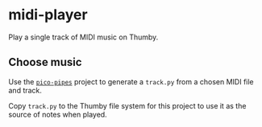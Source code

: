 # midi-player

Play a single track of MIDI music on Thumby.

## Choose music

Use the [`pico-pipes`](https://github.com/c-d-lewis/pico-pipes) project to
generate a `track.py` from a chosen MIDI file and track.

Copy `track.py` to the Thumby file system for this project to use it as the
source of notes when played.
